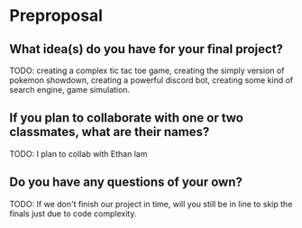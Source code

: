 # Preproposal

## What idea(s) do you have for your final project?

TODO: creating a complex tic tac toe game, creating the simply version of pokemon showdown, creating a powerful discord bot, creating some kind of search engine, game simulation.

## If you plan to collaborate with one or two classmates, what are their names?

TODO: I plan to collab with Ethan lam

## Do you have any questions of your own?

TODO: If we don't finish our project in time, will you still be in line to skip the finals just due to code complexity.
